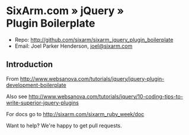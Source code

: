 # SixArm.com » jQuery » <br> Plugin Boilerplate

* Repo: <http://github.com/sixarm/sixarm_jquery_plugin_boilerplate>
* Email: Joel Parker Henderson, <joel@sixarm.com>


## Introduction

From http://www.websanova.com/tutorials/jquery/jquery-plugin-development-boilerplate

Also see http://www.websanova.com/tutorials/jquery/10-coding-tips-to-write-superior-jquery-plugins

For docs go to <http://sixarm.com/sixarm_ruby_week/doc>

Want to help? We're happy to get pull requests.



